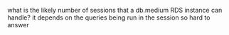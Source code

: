 what is the likely number of sessions that a db.medium RDS instance can handle?
it depends on the queries being run in the session so hard to answer
